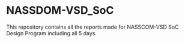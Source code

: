 # NASSDOM-VSD_SoC
This repository contains all the reports made for NASSCOM-VSD SoC Design Program including all 5 days.
